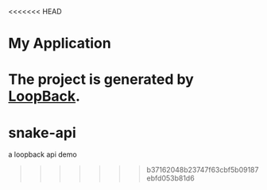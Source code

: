 <<<<<<< HEAD
# My Application

The project is generated by [LoopBack](http://loopback.io).
=======
# snake-api
a loopback api demo
>>>>>>> b37162048b23747f63cbf5b09187ebfd053b81d6
